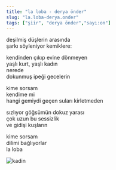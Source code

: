 ```yaml
---
title: "la loba - derya önder"
slug: "la.loba-derya.onder"
tags: ["şiir", "derya önder","sayı:on"]
---
```


deşilmiş düşlerin arasında  
şarkı söyleniyor kemiklere:

kendinden çıkıp evine dönmeyen\
yaşlı kurt, yaşlı kadın\
nerede\
dokunmuş ipeği gecelerin

kime sorsam\
kendime mi\
hangi gemiydi geçen suları kirletmeden

sızlıyor göğsümün dokuz yarası\
çok uzun bu sessizlik\
ve gidişi kuşların

kime sorsam\
dilimi bağlıyorlar\
la loba



![kadin](/img/kadin.jpg)
